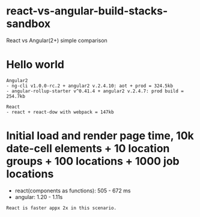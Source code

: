 # react-vs-angular-build-stacks-sandbox
React vs Angular(2+) simple comparison


# Hello world
~~~
Angular2
- ng-cli v1.0.0-rc.2 + angular2 v.2.4.10: aot + prod = 324.5kb
- angular-rollup-starter v^0.41.4 + angular2 v.2.4.7: prod build = 254.7kb
~~~
~~~
React
- react + react-dow with webpack = 147kb
~~~

# Initial load and render page time, 10k date-cell elements + 10 location groups + 100 locations + 1000 job locations
- react(components as functions): 505 - 672 ms
- angular: 1.20 - 1.11s
~~~
React is faster appx 2x in this scenario.
~~~